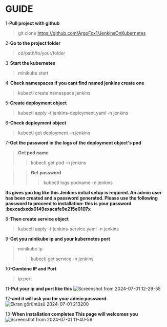 # GUIDE

1-**Pull project with github**
>git clone https://github.com/ArgoFox1/JenkinsOnKubernetes

2-**Go to the project folder**
>cd/path/to/your/folder

3-**Start the kubernetes**
>minikube start

4-**Check namespaces if you cant find named jenkins create one**
>kubectl create namespace jenkins

5-**Create deployment object**
>kubectl apply -f jenkins-deployment.yaml -n jenkins

6-**Check deployment object**
>kubectl get deployment -n jenkins

7-**Get the password in the logs of the deployment object's pod**
>**Get pod name**
>>kubectl get pod -n jenkins

>>**Get password**
>>>kubectl logs podname -n jenkins

**Its gives you log like this Jenkins initial setup is required. An admin user has been created and a password generated.
      Please use the following password to proceed to installation:
      this is your password :bexcadxxdx0149exacafe9e215e0107x**

8-**Then create service object**
>kubectl apply -f jenkins-service.yaml -n jenkins

9-**Get you minikube ip and your kubernetes port**
>minikube ip
>>kubectl get service -n jenkins

10-**Combine IP and Port**
>ip:port

11-**Put your ip and port like this**
![Screenshot from 2024-07-01 12-29-55](https://github.com/ArgoFox1/JenkinsOnKubernetes/assets/105239243/0f1b11a5-43f9-4ab7-9f53-cff38902ded0)

12-**and it will ask you for your admin password.**
![Ekran görüntüsü 2024-07-01 213200](https://github.com/ArgoFox1/JenkinsOnKubernetes/assets/105239243/8eba2877-74f9-44c5-bc98-732fce74b846)

13-**When installation completes This page will welcomes you**
![Screenshot from 2024-07-01 11-40-59](https://github.com/ArgoFox1/JenkinsOnKubernetes/assets/105239243/55dac019-b02c-4d3c-ba6d-2d758e1d8e5e)

